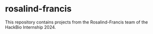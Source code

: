 # rosalind-francis
This repository contains projects from the Rosalind-Francis team of the HackBio Internship 2024. 
